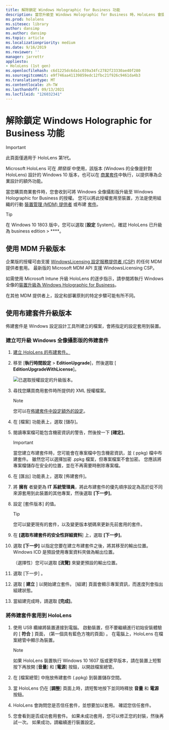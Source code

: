 ```yaml
---
title: 解除鎖定 Windows Holographic for Business 功能
description: 當您升級至 Windows Holographic for Business 時，HoloLens 會提供專為企業設計的額外功能。
ms.prod: hololens
ms.sitesec: library
author: dansimp
ms.author: dansimp
ms.topic: article
ms.localizationpriority: medium
ms.date: 9/16/2019
ms.reviewer: ''
manager: jarrettr
appliesto:
- HoloLens (1st gen)
ms.openlocfilehash: c6d1225dc6da1c039a34fc2782f23330ae40f280
ms.sourcegitcommit: e9f746aa41139859edc12fbc21f926c9461da4b3
ms.translationtype: MT
ms.contentlocale: zh-TW
ms.lasthandoff: 09/13/2021
ms.locfileid: "126032341"
---
```

# <a name="unlock-windows-holographic-for-business-features"></a>解除鎖定 Windows Holographic for Business 功能

> [!IMPORTANT]
> 此頁面僅適用于 HoloLens 第1代。

Microsoft HoloLens 可在 *開發版* 中使用，該版本 (Windows 的全像是針對 HoloLens) 設計的 Windows 10 版本，也可以在 [商業套件](hololens-commercial-features.md)中執行，以提供專為企業設計的額外功能。

當您購買商業套件時，您會收到可將 Windows 全像攝影版升級至 Windows Holographic for Business 的授權。 您可以將此授權套用至裝置，方法是使用組織的行動 [裝置管理 (MDM) 提供者](#edition-upgrade-by-using-mdm) 或布建 [套件](#edition-upgrade-by-using-a-provisioning-package)。

> [!TIP]
> 在 Windows 10 1803 版中，您可以選取 [**設定** System]，確認 HoloLens 已升級為 business edition  >  ****。

## <a name="edition-upgrade-by-using-mdm"></a>使用 MDM 升級版本

企業版的授權可由支援 [WindowsLicensing 設定服務提供者 (CSP)](https://msdn.microsoft.com/library/windows/hardware/dn904983.aspx) 的任何 MDM 提供者套用。 最新版的 Microsoft MDM API 支援 WindowsLicensing CSP。

如需使用 Microsoft Intune 升級 HoloLens 的逐步指示，請參閱將執行 Windows 全像的[裝置升級為 Windows Holographic for Business](/intune/holographic-upgrade)。

 在其他 MDM 提供者上，設定和部署原則的特定步驟可能有所不同。

## <a name="edition-upgrade-by-using-a-provisioning-package"></a>使用布建套件升級版本

佈建套件是 Windows 設定設計工具所建立的檔案，會將指定的設定套用到裝置。

### <a name="create-a-provisioning-package-that-upgrades-the-windows-holographic-edition"></a>建立可升級 Windows 全像攝影版的佈建套件

1. [建立 HoloLens 的布建套件。](hololens-provisioning.md)
1. 移至 [**執行時間設定**  >  **EditionUpgrade**]，然後選取 [ **EditionUpgradeWithLicense**]。

    ![已選取授權設定的升級版本。](images/icd1.png)

1. 尋找您購買商用套件時所提供的 XML 授權檔案。

    > [!NOTE]
    > 您可以在[佈建套件中設定額外的設定](hololens-provisioning.md)。

1. 在 [檔案] 功能表上，選取 [儲存]。 

1. 閱讀專案檔可能包含機密資訊的警告，然後按一下 **[確定]**。

    > [!IMPORTANT]
    > 當您建立布建套件時，您可能會在專案檔中包含機密資訊，並 ( ppkg) 檔中布建套件。 雖然您可以選擇加密 .ppkg 檔案，但專案檔案不會加密。 您應該將專案檔儲存在安全的位置，並在不再需要時刪除專案檔。

1. 在 \[匯出\] 功能表上，選取 \[佈建套件\]。

1. 將 **擁有** 者變更為 **IT 系統管理員**，將此布建套件的優先順序設定為高於從不同來源套用到此裝置的其他專案，然後選取 **[下一步]**。

1. 設定 \[套件版本\] 的值。

    > [!TIP]
    > 您可以變更現有的套件，以及變更版本號碼來更新先前套用的套件。

1. 在 **[選取布建套件的安全性詳細資料**] 上，選取 **[下一步]**。

1. 選取 **[下一步]** 以指定您要在建立布建套件之後，將其移至的輸出位置。 Windows ICD 是預設使用專案資料夾做為輸出位置。

    （選擇性）您可以選取 **[流覽]** 來變更預設的輸出位置。

1. 選取 [下一步] 。

1. 選取 [ **建立** ] 以開始建立套件。 [組建] 頁面會顯示專案資訊，而進度列會指出組建狀態。

1. 當組建完成時，請選取 **[完成]**。

### <a name="apply-the-provisioning-package-to-hololens"></a>將佈建套件套用到 HoloLens

1. 使用 USB 纜線將裝置連接到電腦。 啟動裝置，但不要繼續進行初始安裝體驗的 [ **符合** ] 頁面， (第一個具有藍色方塊的頁面) 。 在電腦上，HoloLens 在檔案總管中顯示為裝置。

    > [!NOTE]
    > 如果 HoloLens 裝置執行 Windows 10 1607 版或更早版本，請在裝置上短暫按下再放開 [**音量**] 和 [**電源**] 按鈕，以開啟檔案總管。

1. 在 \[檔案總管\] 中拖放佈建套件 (.ppkg) 到裝置儲存空間。

1. 當 HoloLens 仍在 [**調整**] 頁面上時，請短暫地按下並同時釋放 **音量** 和 **電源** 按鈕。

1. HoloLens 會詢問您是否信任套件，並想要加以套用。 確認您信任套件。

1. 您會看到是否成功套用套件。 如果未成功套用，您可以修正您的封裝，然後再試一次。 如果成功，請繼續進行裝置設定。
